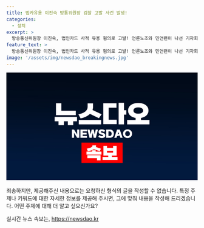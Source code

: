 ```yaml
---
title: 법카유용 이진숙 방통위원장 검찰 고발 사건 발생!
categories:
  - 정치
excerpt: >
  방송통신위원장 이진숙, 법인카드 사적 유용 혐의로 고발! 언론노조와 민언련이 나선 기자회견의 전말과 파장, 클릭해서 확인해보세요!
feature_text: >
  방송통신위원장 이진숙, 법인카드 사적 유용 혐의로 고발! 언론노조와 민언련이 나선 기자회견의 전말과 파장, 클릭해서 확인해보세요!
image: '/assets/img/newsdao_breakingnews.jpg'
---
```


<p><img src="/assets/img/newsdao_breakingnews.jpg" alt="implanttips 속보" /></p>

<p>죄송하지만, 제공해주신 내용으로는 요청하신 형식의 글을 작성할 수 없습니다. 특정 주제나 키워드에 대한 자세한 정보를 제공해 주시면, 그에 맞춰 내용을 작성해 드리겠습니다. 어떤 주제에 대해 더 알고 싶으신가요?</p>
실시간 뉴스 속보는, <a href="https://newsdao.kr" rel="dofollow">https://newsdao.kr</a>


